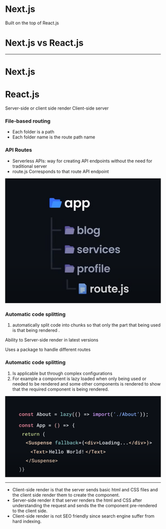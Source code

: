 # Next.js

Built on the top of React.js

# Next.js vs React.js

---

# Next.js

# React.js

Server-side or client side render Client-side server

### File-based routing

- Each folder is a path
- Each folder name is the route path name

### API Routes

- Serverless APIs: way for creating API endpoints without the need for traditional server
- route.js Corresponds to that route API endpoint

![Screenshot 2024-10-08 210919.png](Screenshot_2024-10-08_210919.png)

### Automatic code splitting

1. automatically split code into chunks so that only the part that being used is that being rendered .

Ability to Server-side render in latest versions

Uses a package to handle different routes

### Automatic code splitting

1. Is applicable but through complex configurations
2. For example a component is lazy loaded when only being used or needed to be rendered and some other components is rendered to show that the required component is being rendered.

![image.png](image.png)

---

- Client-side render is that the server sends basic html and CSS files and the client side render them to create the component.
- Server-side render it that server renders the html and CSS after understanding the request and sends the the component pre-rendered to the client side.
- Client-side render is not SEO friendly since search engine suffer from hard indexing.
